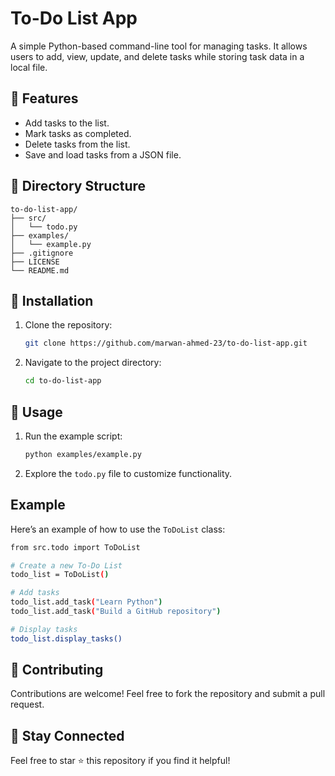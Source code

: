 # To-Do List App

A simple Python-based command-line tool for managing tasks. It allows users to add, view, update, and delete tasks while storing task data in a local file.

## 🚀 Features
- Add tasks to the list.
- Mark tasks as completed.
- Delete tasks from the list.
- Save and load tasks from a JSON file.

## 📂 Directory Structure
```plaintext
to-do-list-app/
├── src/
│   └── todo.py
├── examples/
│   └── example.py
├── .gitignore
├── LICENSE
└── README.md
```

## 🔧 Installation

1. Clone the repository:

    ```bash
    git clone https://github.com/marwan-ahmed-23/to-do-list-app.git
    ```

2. Navigate to the project directory:
    
    ```bash
    cd to-do-list-app
    ```

## 📖 Usage

1. Run the example script:

    ```bash
    python examples/example.py
    ```

2. Explore the `todo.py` file to customize functionality.

## Example

Here’s an example of how to use the `ToDoList` class:

```bash
from src.todo import ToDoList

# Create a new To-Do List
todo_list = ToDoList()

# Add tasks
todo_list.add_task("Learn Python")
todo_list.add_task("Build a GitHub repository")

# Display tasks
todo_list.display_tasks()
```

## 🤝 Contributing

Contributions are welcome! Feel free to fork the repository and submit a pull request.

## 🌟 Stay Connected
Feel free to star ⭐ this repository if you find it helpful!
